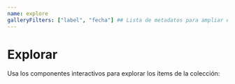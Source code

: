 ```yaml
---
name: explore
galleryFilters: ["label", "fecha"] ## Lista de metadatos para ampliar el filtro de la galería. p.e. ["pid", "label"]
---
```


# Explorar

Usa los componentes interactivos para explorar los ítems de la colección:

<!-- La barra de búsqueda y la galería se cargan automáticamente -->